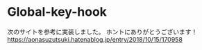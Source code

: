 # Global-key-hook

次のサイトを参考に実装しました。
ホントにありがとうございます！
https://aonasuzutsuki.hatenablog.jp/entry/2018/10/15/170958
